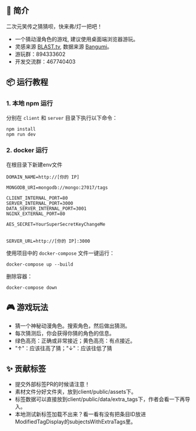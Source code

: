 ## 📖 简介
二次元笑传之猜猜呗，快来弗/灯一把吧！

- 一个猜动漫角色的游戏, 建议使用桌面端浏览器游玩。
- 灵感来源 [BLAST.tv](https://blast.tv/counter-strikle), 数据来源 [Bangumi](https://bgm.tv/)。
- 游玩群：894333602
- 开发交流群：467740403

## 📦 运行教程

### 1. 本地 npm 运行

分别在 `client` 和 `server` 目录下执行以下命令：
```
npm install
npm run dev
```

### 2. docker 运行

在根目录下新建env文件
```env
DOMAIN_NAME=http://[你的 IP]

MONGODB_URI=mongodb://mongo:27017/tags

CLIENT_INTERNAL_PORT=80
SERVER_INTERNAL_PORT=3000
DATA_SERVER_INTERNAL_PORT=3001
NGINX_EXTERNAL_PORT=80

AES_SECRET=YourSuperSecretKeyChangeMe


SERVER_URL=http://[你的 IP]:3000
```
使用项目中的 `docker-compose` 文件一键运行：
```
docker-compose up --build
```
删除容器：
```
docker-compose down
```

## 🎮 游戏玩法

- 猜一个神秘动漫角色。搜索角色，然后做出猜测。
- 每次猜测后，你会获得你猜的角色的信息。
- 绿色高亮：正确或非常接近；黄色高亮：有点接近。
- "↑"：应该往高了猜；"↓"：应该往低了猜

## ✨ 贡献标签

- 提交外部标签PR的时候请注意！
- 素材文件分好文件夹，放到client/public/assets下。
- 标签数据可以直接放到client/public/data/extra_tags下，作者会看一下再导入。
- 本地测试新标签加载不出来？看一看有没有把条目ID放进ModifiedTagDisplay的subjectsWithExtraTags里。
